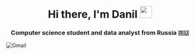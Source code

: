 <h1 align="center">Hi there, I'm Danil <img src="https://github.com/blackcater/blackcater/raw/main/images/Hi.gif" height="32"/></h1>
<h3 align="center">Computer science student and data analyst from Russia 🇷🇺</h3>

![Gmail](https://img.shields.io/badge/Gmail-D14836?style=for-the-badge&logo=mister.dan2999@gmail.com&logoColor=white)
